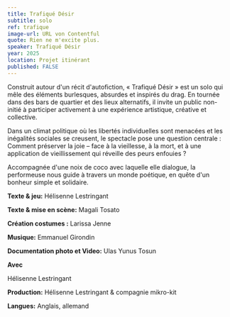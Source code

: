 ```yaml
---
title: Trafiqué Désir
subtitle: solo 
ref: trafique
image-url: URL von Contentful
quote: Rien ne m'excite plus. 
speaker: Trafiqué Désir
year: 2025
location: Projet itinérant
published: FALSE
---
```


Construit autour d'un récit d'autofiction, « Trafiqué Désir » est un solo qui mêle des éléments burlesques, absurdes et inspirés du drag. En tournée dans des bars de quartier et des lieux alternatifs, il invite un public non-initié à participer activement à une expérience artistique, créative et collective. 

Dans un climat politique où les libertés individuelles sont menacées et les inégalités sociales se creusent, le spectacle pose une question centrale : Comment préserver la joie – face à la vieillesse, à la mort, et à une application de vieillissement qui réveille des peurs enfouies ?

Accompagnée d'une noix de coco avec laquelle elle dialogue, la performeuse nous guide à travers un monde poétique, en quête d'un bonheur simple et solidaire.


**Texte & jeu:** Hélisenne Lestringant

**Texte & mise en scène:** Magali Tosato

**Création costumes :** Larissa Jenne

**Musique:** Emmanuel Girondin

**Documentation photo et Video:** Ulas Yunus Tosun



**Avec**

Hélisenne Lestringant

**Production:** Hélisenne Lestringant & compagnie mikro-kit

**Langues:** Anglais, allemand
